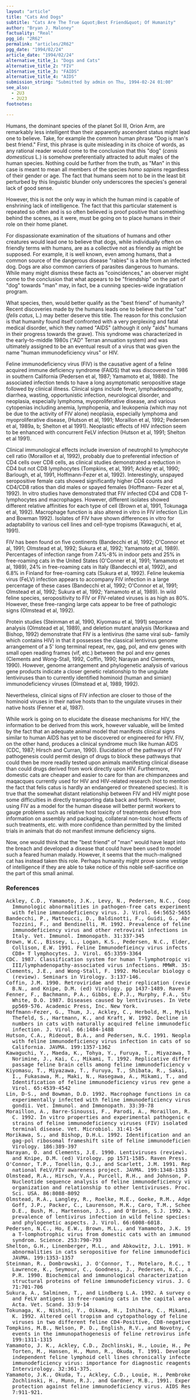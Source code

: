 ```yaml
---
layout: "article"
title: "Cats And Dogs"
subtitle: "Cats Are The True &quot;Best Friend&quot; Of Humanity"
author: "Bryan J. Maloney"
factuality: "Real"
pgg_id: "2R62"
permalink: "articles/2R62"
pgg_date: "1994/02/24"
article_date: "1994/02/24"
alternative_title_1: "Dogs and Cats"
alternative_title_2: "FIV"
alternative_title_3: "FAIDS"
alternative_title_4: "AIDS"
submission_string: "Submitted by admin on Thu, 1994-02-24 01:00"
see_also:
  - 2U3
  - 2U23
footnotes: 

---
```

<div>
<p>Humans, the dominant species of the planet Sol III, Orion Arm, are remarkably less intelligent than their apparently ascendent status might lead one to believe. Take, for example the common human phrase "Dog is man's best friend." First, this phrase is quite misleading in its choice of words, as any rational reader would come to the conclusion that this "dog" (<em>canis domesticus</em> L.) is somehow preferentially attracted to adult males of the human species. Nothing could be further from the truth, as "Man" in this case is meant to mean all members of the species <em>homo sapiens</em> regardless of their gender or age. The fact that humans seem not to be in the least bit perturbed by this linguistic blunder only underscores the species's general lack of good sense.</p>
<p>However, this is not the only way in which the human mind is capable of enshrining lack of intelligence. The fact that this particular statement is repeated so often and is so often believed is proof positive that something behind the scenes, as it were, must be going on to place humans in their role on their home planet.</p>
<p>For dispassionate examination of the situations of humans and other creatures would lead one to believe that dogs, while individually often on friendly terms with humans, are as a collective not as friendly as might be supposed. For example, it is well known, even among humans, that a common source of the dangerous disease "rabies" is a bite from an infected dog. Dogs are also common carriers of parasites dangerous to humans. While many might dismiss these facts as "coincidences," an observer might come to the conclusion that what appears to be "friendship" on the part of "dog" towards "man" may, in fact, be a cunning species-wide ingratiation program.</p>
<p>What species, then, would better qualify as the "best friend" of humanity? Recent discoveries made by the humans leads one to believe that the "cat" (<em>felis catus</em>, L.) may better deserve this title. The reason for this conclusion is that humanity found itself confronted with a very perplexing and fatal medical disorder, which they named "AIDS" (although it only "aids" humans in their progress towards the grave). This syndrome was characterized in the early-to-middle 1980s ("AD" Terran annuation system) and was ultimately assigned to be an eventual result of a virus that was given the name "human immunodeficiency virus" or HIV.</p>
<p>Feline immunodeficiency virus (FIV) is the causative agent of a feline acquired immune deficiency syndrome (FAIDS) that was discovered in 1986 in southern California (Pedersen et al, 1987; Yamamoto et al, 1988). The associated infection tends to have a long asymptomatic seropositive stage followed by clinical illness. Clinical signs include fever, lymphadenopathy, diarrhea, wasting, opportunistic infection, neurological disorder, and neoplasia, especially lymphoma, myoproliferative disease, and various cytopenias including anemia, lymphopenia, and leukopenia (which may not be due to the activity of FIV alone) neoplasia, especially lymphoma and myoproliferative disease, (Hutson et al, 1991; Moraillon et al, 1992; Pedersen et al, 1989a, b; Shelton et al 1991). Neoplastic effects of HIV infection seem to be enhanced with concurrent FeLV infection (Hutson et al, 1991; Shelton et al 1991).</p>
<p>Clinical immunological effects include inversion of neutrophil to lymphocyte cell ratio (Moraillon et al, 1992), probably due to preferential infection of CD4 cells over CD8 cells, as clinical studies demonstrated a reduction in CD4 but not CD8 lymphocytes (Tompkins, et al, 1991; Ackley et al, 1990; Barlough, et al, 1991, Hoffmann-Fezer et al, 1992). Interestingly, unspayed seropositive female cats showed significantly higher CD4 counts and CD4/CD8 ratios than did males or spayed females (Hoffmann- Fezer et al, 1992). In vitro studies have demonstrated that FIV infected CD4 and CD8 T-lymphocytes and macrophages. However, different isolates showed different relative affinities for each type of cell (Brown et al, 1991, Tokunaga et al, 1992). Macrophage function is also altered in vitro in FIV infection (Lin and Bowman 1992). Isolates of FIV have shown differences in vitro for adaptability to various cell lines and cell-type tropisms (Kawaguchi, et al, 1991).</p>
<p>FIV has been found on five continents (Bandecchi et al, 1992; O'Connor et al, 1991; Olmstead et al, 1992; Sukura et al, 1992; Yamamoto et al, 1989). Percentages of infection range from 7.4%-8% in indoor pets and 25% in free-roaming cats in the United States (O'Conner et al, 1991; Yamamoto et al, 1989), 24% in free-roaming cats in Italy (Bandecchi et al, 1992), and 6.8% in Finland for free-roaming cats (Sukura et al, 1992). Feline leukemia virus (FeLV) infection appears to accompany FIV infection in a large percentage of these cases (Bandecchi et al, 1992; O'Connor et al, 1991; Olmstead et al, 1992; Sukura et al, 1992; Yamamoto et al, 1989). In wild feline species, seropositivity to FIV or FIV-related viruses is as high as 80%. However, these free-ranging large cats appear to be free of pathologic signs (Olmstead et al, 1992).</p>
<p>Protein studies (Steinman et al, 1990, Kiyomasu et al, 1991) sequence analysis (Olmstead et al, 1989), and deletion mutant analysis (Morikawa and Bishop, 1992) demonstrate that FIV is a lentivirus (the same viral sub- family which contains HIV) in that it possesses the classical lentivirus genome arrangement of a 5' long terminal repeat, rev, gag, pol, and env genes with small open reading frames (vif, etc.) between the pol and env genes (Clements and Wong-Stall, 1992, Coffin, 1990; Narayan and Clements, 1990). However, genome arrangement and phylogenetic analysis of various gene products indicate a closer genetic relationship to the ungulate lentiviruses than to currently identified hominoid (human and simian) immunodeficiency viruses (Olmstead et al, 1989, 1992).</p>
<p>Nevertheless, clinical signs of FIV infection are closer to those of the hominoid viruses in their native hosts than to the ungulate viruses in their native hosts (Fenner et al, 1987).</p>
<p>While work is going on to elucidate the disease mechanisms for HIV, the information to be derived from this work, however valuable, will be limited by the fact that an adequate animal model that manifests clinical signs similar to human AIDS has yet to be discovered or engineered for HIV. FIV, on the other hand, produces a clinical syndrome much like human AIDS (CDC, 1987; Hirsch and Curran, 1990). Elucidation of the pathways of FIV pathogenesis could permit design of drugs to block these pathways that could then be more readily tested upon animals manifesting clinical disease than could drugs derived from work directly upon HIV. Furthermore, domestic cats are cheaper and easier to care for than are chimpanzees and maqacques currently used for HIV and HIV-related research (not to mention the fact that felis catus is hardly an endangered or threatened species). It is true that the somewhat distant relationship between FIV and HIV might pose some difficulties in directly transporting data back and forth. However, using FIV as a model for the human disease will better permit workers to gauge problems such as relative host toxicity of treatments derived from information on assembly and packaging, collateral non-toxic host effects of such treatments, etc. with more confidence than permitted by the limited trials in animals that do not manifest immune deficiency signs.</p>
<p>Now, one would think that the "best friend" of "man" would have leapt into the breach and developed a disease that could have been used to model such a feared human malady. However, it seems that the much-maligned cat has instead taken this role. Perhaps humanity might prove some vestige of intelligence if they are able to take notice of this noble self-sacrifice on the part of this small animal.</p>
<h3>References</h3>
<pre>
Ackley, C.D., Yamamoto, J.K., Levy, N., Pedersen, N.C., Cooper, M.D. 1990.
  Immunologic abnormalities in pathogen-free cats experimentally infected
  with feline immunodeficiency virus. J. Virol. 64:5652-5655
Bandecchi, P., Matteucci, D., Baldinotti, F., Guidi, G., Abramo, F.,
  Tozzini, F., and Bendinelli, M. 1992. Prevalence of feline
  immunodeficiency virus and other retroviral infections in sick cats in
  Italy. Vet. Immunol. Immonopath. 31:337-345
Brown, W.C., Bissey, L., Logan, K.S., Pedersen, N.C., Elder, J.H., and
  Collison, E.W. 1991. Feline Immunodefieincy virus infects both CD4+ and
  CD8+ T lymphocytes. J. Virol. 65:3359-3364
CDC. 1987. Classification system for human T-lymphotropic virus type
  III/lymphadenopathy-associated virus infections. MMWR. 35:334-339.
Clements, J.E., and Wong-Stall, F. 1992. Molecular biology of lentiviruses
  (review). Seminars in Virology. 3:137-146.
Coffin, J.M. 1990. Retroviridae and their replication (review). In Fields,
  B.N., and Knipe, D.M. (ed) Virology. pp 1437-1489. Raven Press. New York.
Fenner, F., Bachmann, P.A., Gibbs, E.P.J., Murphy, F.A., Studdert, M.J.,
  White, D.O. 1987. Diseases caused by lentiviruses. In Veterinary Virology,
  pp569-576. Academic Press, Inc. New York.
Hoffmann-Fezer, G., Thum, J., Ackley, C., Herbold, M., Mysliwietz, J.,
  Thefeld, S., Hartmann, K., and Kraft, W. 1992. Decline in CD4+ cell
  numbers in cats with naturally acquired feline immunodeficiency virus
  infection. J. Virol. 66:1484-1488
Hutson, C.A., Rideout, B.A., and Pedersen, N.C. 1991. Neoplasia associated
  with feline immunodeficiency virus infection in cats of southern
  California. JAVMA. 199:1357-1362
Kawaguchi, Y., Maeda, K., Tohya, Y., Furuya, T., Miyazawa, T., Horimoto, T.,
  Norimine, J., Kai, C., Mikami, T. 1992. Replicative differences in early-
  passage feline brain cells among feline immunodeficiency virus isolates.
Kiyomasu, T., Miyazawa, T., Furuya, T., Shibata, R., Sakai, H., Sakuragi, J-
  I., Fukasawa, M., Maki, N., Hasegawa, A., Mikami, T., and Adachi, A. 1991.
  Identification of feline immunodeficiency virus rev gene activity. J.
  Virol. 65:4539-4542
Lin, D-S., and Bowman, D.D. 1992. Macrophage functions in cats
  experimentally infected with feline immunodeficiency virus and Toxoplasma
  gondii. Vet. Immunol. and Immonopath. 33:39-78
Moraillon, A., Barre-Sinoussi, F., Parodi, A., Moraillon, R., and Dauguet,
  C. 1992. In vitro properties and experimental pathogenic effect of three
  strains of feline immunodeficiency viruses (FIV) isolated from cats with
  terminal disease. Vet. Microbiol. 31:41-54
Morikawa, S., and Bishop, D.H.L. 1992. Identification and analysis of the
  gag-pol ribosomal frameshift site of feline immunodeficiency virus.
  Virology. 186:389-397
Narayan, O. and Clements, J.E. 1990. Lentiviruses (review). In Fields, B.N.,
  and Knipe, D.M. (ed) Virology. pp 1571-1585. Raven Press. New York.
O'Connor, T.P., Tonellin, Q.J., and Scarlett, J.M. 1991. Report of the
  national FeLV/FIV awareness project. JAVMA. 199:1348-1353
Olmstead, R.A., Hirsch, V.A., Purcell, R.H., and Johnson, P.R. 1989.
  Nucleotide sequence analysis of feline immunodeficiency virus: genome
  organization and relationship to other lentiviruses. Proc. Natl. Acad.
  Sci. USA. 86:8088-8092
Olmstead, R.A., Langley, R., Roelke, M.E., Goeke, R.M., Adger-Johnson, D.,
  Goff, J.P., Packer, C., Laurenson, M.K., Caro, T.M., Scheepers, L., Wildt,
  D.E., Bush, M., Martenson, J.S., and O'Brien, S.J. 1992. Worldwide
  prevalence of lentivirus infection in wild feline species: epidemiologic
  and phylogenetic aspects. J. Virol. 66:6008-6018.
Pedersen, N.C., Ho, E.W., Brown, M.L., and Yamamoto, J.K. 1987. Isolation of
  a T-lomphotrophic virus from domestic cats with an immunodeficiency-like
  syndrom. Science. 253:790-793
Shelton, G.H., Linenberger, M.L., and Abkowitz, J.L. 1991. Hematologic
  abnormalities in cats seropositive for feline immunodeficiency virus.
  JAVMA. 199:1353-1357
Steinman, R., Dombrowski, J. O'Connor, T., Motelaro, R.C., Tonelli, Q.,
  Lawrence, K., Seymour, C., Goodness, J., Pedersen, N.C., and Andersen,
  P.R. 1990. Biochemical and immunological characterization of the major
  structural proteins of feline immunodeficiency virus. J. Gen. Virol.
  71:701-706
Sukura, A., Salminen, T., and Lindberg L.A. 1992. A survey of FIV antibodies
  and FeLV antigens in free-roaming cats in the capital area of finland.
  Acta. Vet. Scand. 33:9-14
Tokunaga, K., Nishini, Y., Oikawa, H., Ishihara, C., Mikami, T., and Ikuta,
  K. 1992. Altered cell tropism and cytopathology of feline immunodeficiency
  viruses in two different feline CD4-Positive, CD8-negative cell lines.
Tompkins, M.B., Nelson, P. D., English, R.V., and Novotny, C. 1991. Early
  events in the immunopathogenesis of feline retrovirus infections. JAVMA.
  199:1311-1315
Yamamoto, J. K., Ackley, C.D., Zochlinski, H., Louie, H., Pembroke, E.,
  Torten, M., Hansen, H., Munn, R., Okuda, T. 1991. Development of IL-2
  independent feline lymphoid cell lines chronically infected with feline
  immunodeficiency virus: importance for diagnostic reagents and vaccines.
  Intervirology. 32:361-375.
Yamamoto, J.K., Okuda, T., Ackley, C.D., Louie, H., Pembroke, E.,
  Zochlinski, H., Munn, R.J., and Gardner, M.B., 1991. Experimental vaccine
  protection against feline immunodeficiency virus. AIDS Res. Hum. Retrovir.
  7:911-921.
</pre>
</div>
